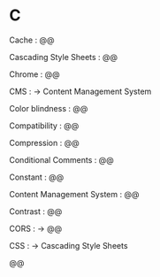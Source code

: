 # C

Cache
: @@

Cascading Style Sheets
: @@

Chrome
: @@

CMS
: → Content Management System

Color blindness
: @@

Compatibility
: @@

Compression
: @@

Conditional Comments
: @@

Constant
: @@

Content Management System
: @@

Contrast
: @@

CORS
: → @@

CSS
: → Cascading Style Sheets

@@